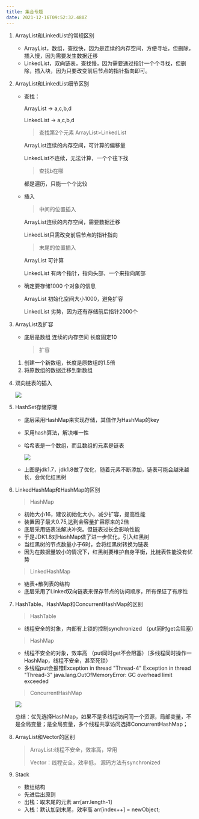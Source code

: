 ```yaml
---
title: 集合专题
date: 2021-12-16T09:52:32.480Z
---
```

1. ArrayList和LinkedList的常规区别

   * ArrayList，数组，查找快，因为是连续的内存空间，方便寻址，但删除，插入慢，因为需要发生数据迁移
   * LinkedList，双向链表，查找慢，因为需要通过指针一个个寻找，但删除，插入块，因为只要改变前后节点的指针指向即可。
2. ArrayList和LinkedList细节区别

   * 查找：

     ArrayList -> a,c,b,d

     LinkedList -> a,c,b,d

     > 查找第2个元素       ArrayList>LinkedList

     ArrayList连续的内存空间，可计算的偏移量

     LinkedList不连续，无法计算，一个个往下找

     > 查找b在哪    

     都是遍历，只能一个个比较
   * 插入

     > 中间的位置插入

     ArrayList连续的内存空间，需要数据迁移

     LinkedList只需改变前后节点的指针指向

     > 末尾的位置插入

     ArrayList 可计算

     LinkedList 有两个指针，指向头部，一个来指向尾部
   * 确定要存储1000 个对象的信息

     ArrayList 初始化空间大小1000，避免扩容

     LinkedList 劣势，因为还有存储前后指针2000个
3. ArrayList及扩容

   * 底层是数组 连续的内存空间 长度固定10

     > 扩容

   1. 创建一个新数组，长度是原数组的1.5倍
   2. 将原数组的数据迁移到新数组
4. 双向链表的插入

   ![](images/双向链表.png)
5. HashSet存储原理

   * 底层采用HashMap来实现存储，其值作为HashMap的key
   * 采用hash算法，解决唯一性
   * 哈希表是一个数组，而且数组的元素是链表

     ![](images/hashset1.7原理.png)
   * 上图是jdk1.7，jdk1.8做了优化，随着元素不断添加，链表可能会越来越长，会优化红黑树
6. LinkedHashMap和HashMap的区别

   > HashMap

   * 初始大小16，建议初始化大小，减少扩容，提高性能
   * 装置因子最大0.75,达到会容量扩容原来的2倍
   * 底层采用链表法解决冲突。但链表过长会影响性能
   * 于是JDK1.8对HashMap做了进一步优化，引入红黑树
   * 当红黑树的节点数量小于6时，会将红黑树转换为链表
   * 因为在数据量较小的情况下，红黑树要维护自身平衡，比链表性能没有优势

   > LinkedHashMap

   * 链表+散列表的结构
   * 底层采用了Linked双向链表来保存节点的访问顺序，所有保证了有序性
7. HashTable、HashMap和ConcurrentHashMap的区别

   > HashTable

   * 线程安全的对象，内部有上锁的控制synchronized  （put同时get会阻塞）

   > HashMap

   * 线程不安全的对象，效率高 （put同时get不会阻塞）（多线程同时操作一HashMap，线程不安全，甚至死锁）
   * 多线程put会报错Exception in thread "Thread-4" Exception in thread "Thread-3" java.lang.OutOfMemoryError: GC overhead limit exceeded

   > ConcurrentHashMap

   ![](images/concurrenthashmap.png)

   总结：优先选择HashMap，如果不是多线程访问同一个资源，局部变量，不是全局变量；是全局变量，多个线程共享访问选择ConcurrentHashMap；
8. ArrayList和Vector的区别

   > ArrayList:线程不安全，效率高，常用
   >
   > Vector：线程安全，效率低， 源码方法有synchronized
9. Stack

   * 数组结构
   * 先进后出原则
   * 出栈：取末尾的元素                 arr\[arr.length-1]
   * 入栈：默认加到末尾，效率高  arr\[index++] = newObject;